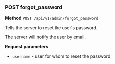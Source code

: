### POST forgot_password ###

**Method** `POST /api/v1/admin/forgot_password`

Tells the server to reset the user's password.

The server will notify the user by email.

**Request parameters**

* `username` - user for whom to reset the password
